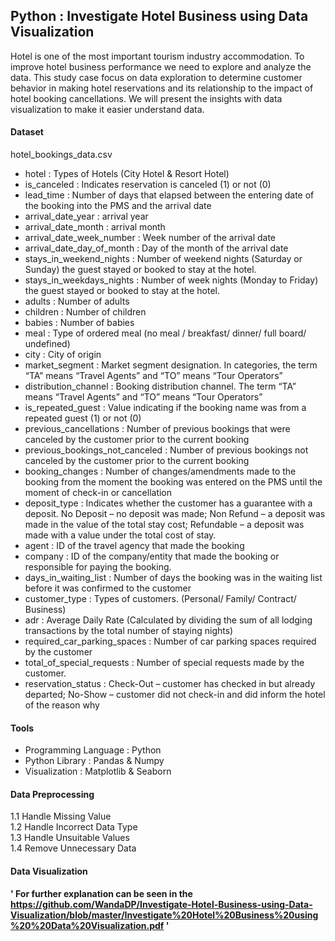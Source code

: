 ## Python : Investigate Hotel Business using Data Visualization

Hotel is one of the most important tourism industry accommodation. To improve hotel business performance we need to explore and analyze the data. 
This study case focus on data exploration to determine customer behavior in making hotel reservations and its relationship to the impact of hotel booking cancellations. We will present the insights with data visualization to make it easier understand data.

#### Dataset
hotel_bookings_data.csv 
- hotel : Types of Hotels (City Hotel & Resort Hotel)
- is_canceled : Indicates reservation is canceled (1) or not (0)
- lead_time : Number of days that elapsed between the entering date of the booking into the PMS and the arrival date
- arrival_date_year : arrival year
- arrival_date_month : arrival month
- arrival_date_week_number : Week number of the arrival date
- arrival_date_day_of_month : Day of the month of the arrival date
- stays_in_weekend_nights : Number of weekend nights (Saturday or Sunday) the guest stayed or booked to stay at the hotel.
- stays_in_weekdays_nights : Number of week nights (Monday to Friday) the guest stayed or booked to stay at the hotel.
- adults : Number of adults
- children : Number of children
- babies : Number of babies
- meal : Type of ordered meal (no meal / breakfast/ dinner/ full board/ undefined)
- city : City of origin
- market_segment : Market segment designation. In categories, the term “TA” means “Travel Agents” and “TO” means “Tour Operators”
- distribution_channel : Booking distribution channel. The term “TA” means “Travel Agents” and “TO” means “Tour Operators”
- is_repeated_guest : Value indicating if the booking name was from a repeated guest (1) or not (0)
- previous_cancellations : Number of previous bookings that were canceled by the customer prior to the current booking
- previous_bookings_not_canceled : Number of previous bookings not canceled by the customer prior to the current booking
- booking_changes : Number of changes/amendments made to the booking from the moment the booking was entered on the PMS until the moment of check-in or cancellation
- deposit_type : Indicates whether the customer has a guarantee with a deposit. No Deposit – no deposit was made; Non Refund – a deposit was made in the value of the total stay cost; Refundable – a deposit was made with a value under the total cost of stay.
- agent : ID of the travel agency that made the booking
- company : ID of the company/entity that made the booking or responsible for paying the booking.
- days_in_waiting_list : Number of days the booking was in the waiting list before it was confirmed to the customer
- customer_type : Types of customers. (Personal/ Family/ Contract/ Business)
- adr : Average Daily Rate (Calculated by dividing the sum of all lodging transactions by the total number of staying nights)
- required_car_parking_spaces : Number of car parking spaces required by the customer
- total_of_special_requests : Number of special requests made by the customer.
- reservation_status : Check-Out – customer has checked in but already departed; No-Show – customer did not check-in and did inform the hotel of the reason why

#### Tools
- Programming Language : Python
- Python Library : Pandas & Numpy
- Visualization : Matplotlib & Seaborn 

#### Data Preprocessing
1.1 Handle Missing Value <br/>
1.2 Handle Incorrect Data Type <br/>
1.3 Handle Unsuitable Values <br/>
1.4 Remove Unnecessary Data <br/>

#### Data Visualization

**' For further explanation can be seen in the https://github.com/WandaDP/Investigate-Hotel-Business-using-Data-Visualization/blob/master/Investigate%20Hotel%20Business%20using%20%20Data%20Visualization.pdf '**
